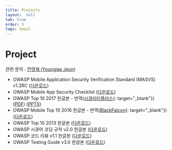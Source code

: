```yaml
---
title: Projects
layout:  null
tab: true
order: 3
tags: Seoul
---
```


# Project

관련 문의 : [전영재 (Youngjae Jeon)](mailto:youngjae.jeon@owasp.org)

  - OWASP Mobile Application Security Verification Standard (MASVS)
    v1.2RC
    ([다운로드](https://github.com/OWASP-Seoul/owasp/raw/master/OWASP%20Project/OWASP_MASVS_1.2RC-Korean.pdf))
  - OWASP Mobile App Security Checklist
    ([다운로드](https://github.com/OWASP/owasp-mstg/raw/master/Checklists/Mobile_App_Security_Checklist-Korean_1.1.2.xlsx))
  - OWASP Top 10 2017 한글본 -
    번역([시큐리티플러스](http://www.securityplus.or.kr/){: target="_blank"})
    ([PDF](https://github.com/OWASP-Seoul/owasp/raw/master/OWASP%20Project/OWASP_Top_10-2017-ko.pdf))
    ([PPTX](https://github.com/OWASP-Seoul/owasp/blob/master/OWASP%20Project/OWASP_Top_10-2017-ko.pptx?raw=true))
  - OWASP Mobile Top 10 2016 한글본 -
    번역([BlackFalcon](https://speedr00t.tistory.com/){: target="_blank"})
    ([다운로드](https://github.com/OWASP-Seoul/owasp/raw/master/OWASP%20Project/OWASP%20Mobile%20TOP%2010%20blackfalcon.pdf))
  - OWASP Top 10 2013 한글본
    ([다운로드](https://github.com/OWASP-Seoul/owasp/raw/master/OWASP%20Project/OWASP_Top_10_-_2013_Final_-_Korean.pdf))
  - OWASP 시큐어 코딩 규칙 v2.0 한글본
    ([다운로드](https://github.com/OWASP-Seoul/owasp/raw/master/OWASP%20Project/2011%EB%85%846%EC%9B%94_OWASP_%EC%8B%9C%ED%81%90%EC%96%B4%EC%BD%94%EB%94%A9%EA%B7%9C%EC%B9%99_v2_KOR2.pdf))
  - OWASP 코드 리뷰 v1.1 한글본
    ([다운로드](https://github.com/OWASP-Seoul/owasp/raw/master/OWASP%20Project/OWASP_Code_Review1.1(Korean)_201506.pdf))
  - OWASP Testing Guide v3.0 한글본
    ([다운로드](https://github.com/OWASP-Seoul/owasp/raw/master/OWASP%20Project/OWASP_Testing_Guide_V3_KOR.doc))